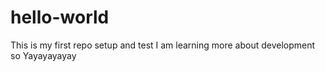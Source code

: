 # hello-world
This is my first repo setup and test
I am learning more about development so Yayayayayay
